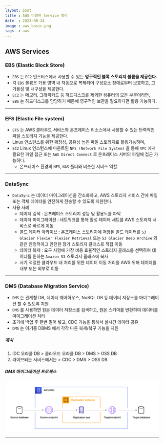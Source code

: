 ```yaml
---
layout: post
title : AWS 다양한 Service 정리
date  : 2023-08-24
image : aws_basic.png
tags  : aws
---
```


## AWS Services

### EBS (Elastic Block Store)

- `EBS` 는 `EC2` 인스터스에서 사용할 수 있는 **영구적인 블록 스토리지 볼륨을 제공한다.**
- 각 `EBS` 볼륨은 가용 영역 내 자동으로 복제되어 구성요소 장애로부터 보호하고, 고가용성 및 내구성을 제공한다.
- `EC2` 는 메모리, 그래픽카드 등 하드디스크를 제외한 컴퓨터의 모든 부분이라면,
- `EBS` 는 하드디스크를 담당하기 때문에 영구적인 보관을 필요하다면 활용 가능하다.

---

### EFS (Elastic File system)

- `EFS` 는 AWS 클라우드 서비스와 온프레미스 리소스에서 사용할 수 있는 탄력적인 파일 스토리지 기능을 제공한다.
- Linux 인스턴스를 위한 확장성, 공유성 높은 파일 스토리지로 활용가능하며,
- `EC2` Linux 인스턴스에 마운트된 `NFS (Network File System)` 을 통해 `VPC` 에서 필요한 파일 접근 또는 `AWS Direct Connect` 로 온프레미스 서버의 파일에 접근 가능하다.
  - 온프레미스 환경의 `NFS`, `NAS` 폴더와 비슷한 서비스 역할

---

### DataSync

- `DataSync` 는 데이터 마이그레이션을 간소화하고, AWS 스토리지 서비스 간에 파일 또는 객체 데이터를 안전하게 전송할 수 있도록 지원한다.
- 사용 사례
  - 데이터 검색 : 온프레미스 스토리지 성능 및 활용도를 파악
  - 데이터 마이그레이션 : 네트워크를 통해 활성 데이터 세트를 AWS 스토리지 서비스로 빠르게 이동
  - 콜드 데이터 아카이브 : 온프레미스 스토리지에 저장된 콜드 데이터를 `S3 Glacier Flexier Flexier Retrieval` 또는 `S3 Glacier Deep Archive` 와 같은 안정적이고 안전한 장기 스토리지 클래스로 직접 이동
  - 데이터 복제 : 요구 사항에 가장 비용 효율적인 스토리지 클래스를 선택하여 데이터를 원하는 `Amazon S3` 스토리지 클래스에 복사
  - 시기 적절한 클라우드 내 처리를 위한 데이터 이동 처리를 AWS 위해 데이터를 내부 또는 외부로 이동

---

### DMS (Database Migration Service)

- `DMS` 는 관계형 DB, 데이터 웨어하우스, NoSQL DB 등 데이터 저장소를 마이그레이션 할 수 있도록 지원
- `DMS` 를 사용하면 원본 데이터 저장소를 검색하고, 원본 스키마를 변환하여 데이터를 마이그레이션 처리
- 초기에 백업 후 한번 밀어 넣고, CDC 기능을 통해서 실시간 데이터 공유
- `DMS` 는 이기종 DBMS 에서 각각 다른 복제/복구 기능을 지원

##### 예시
1. IDC 오라클 DB > 클라우드 오라클 DB > DMS > OSS DB
2. 라이브되는 서비스에서는 > CDC > DMS > OSS DB

##### DMS 마이그레이션 프로세스

![DMS 마이그레이션 프로세스](/images/aws_dms_01.png)

---
